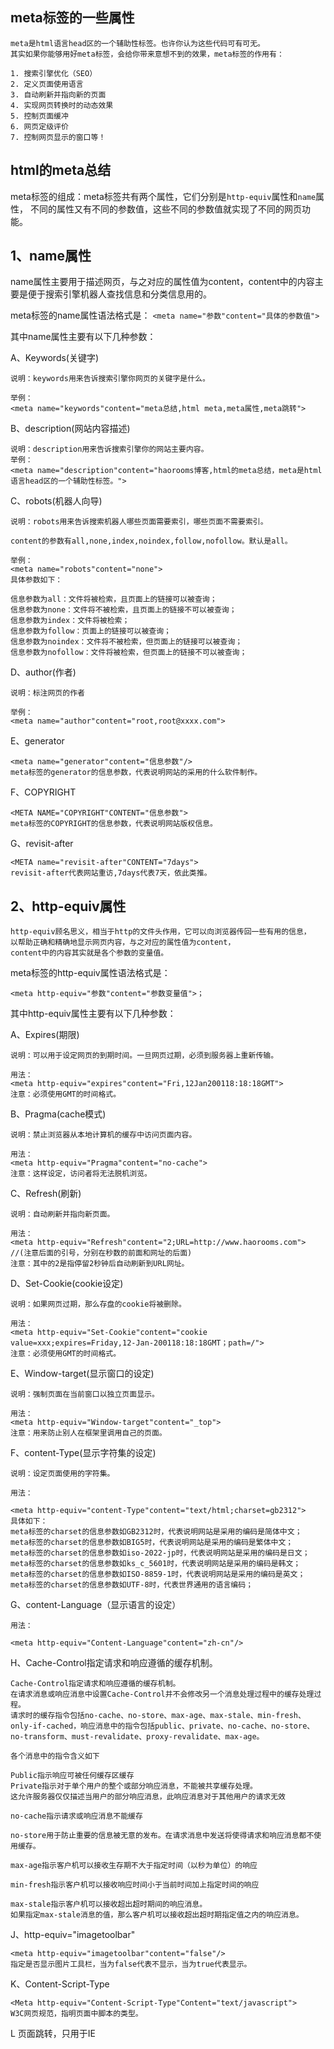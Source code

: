 ## meta标签的一些属性

```
meta是html语言head区的一个辅助性标签。也许你认为这些代码可有可无。
其实如果你能够用好meta标签，会给你带来意想不到的效果，meta标签的作用有：

1. 搜索引擎优化（SEO）
2. 定义页面使用语言
3. 自动刷新并指向新的页面
4. 实现网页转换时的动态效果
5. 控制页面缓冲
6. 网页定级评价
7. 控制网页显示的窗口等！
```

## html的meta总结

meta标签的组成：meta标签共有两个属性，它们分别是`http-equiv`属性和`name`属性，
不同的属性又有不同的参数值，这些不同的参数值就实现了不同的网页功能。

## 1、name属性


name属性主要用于描述网页，与之对应的属性值为content，content中的内容主要是便于搜索引擎机器人查找信息和分类信息用的。

meta标签的name属性语法格式是：
`<meta name="参数"content="具体的参数值">`

其中name属性主要有以下几种参数：　

A、Keywords(关键字)　
```
说明：keywords用来告诉搜索引擎你网页的关键字是什么。

举例：
<meta name="keywords"content="meta总结,html meta,meta属性,meta跳转"> 
```

B、description(网站内容描述)

```
说明：description用来告诉搜索引擎你的网站主要内容。
举例：
<meta name="description"content="haorooms博客,html的meta总结，meta是html语言head区的一个辅助性标签。"> 
```


C、robots(机器人向导)
```
说明：robots用来告诉搜索机器人哪些页面需要索引，哪些页面不需要索引。

content的参数有all,none,index,noindex,follow,nofollow。默认是all。

举例：
<meta name="robots"content="none"> 
具体参数如下：

信息参数为all：文件将被检索，且页面上的链接可以被查询；
信息参数为none：文件将不被检索，且页面上的链接不可以被查询；
信息参数为index：文件将被检索；
信息参数为follow：页面上的链接可以被查询；
信息参数为noindex：文件将不被检索，但页面上的链接可以被查询；
信息参数为nofollow：文件将被检索，但页面上的链接不可以被查询；
```

D、author(作者)
```
说明：标注网页的作者

举例：
<meta name="author"content="root,root@xxxx.com"> 
```

E、generator
```
<meta name="generator"content="信息参数"/> 
meta标签的generator的信息参数，代表说明网站的采用的什么软件制作。
```

F、COPYRIGHT
```
<META NAME="COPYRIGHT"CONTENT="信息参数"> 
meta标签的COPYRIGHT的信息参数，代表说明网站版权信息。
```

G、revisit-after
```
<META name="revisit-after"CONTENT="7days"> 
revisit-after代表网站重访,7days代表7天，依此类推。
```

## 2、http-equiv属性

```
http-equiv顾名思义，相当于http的文件头作用，它可以向浏览器传回一些有用的信息，
以帮助正确和精确地显示网页内容，与之对应的属性值为content，
content中的内容其实就是各个参数的变量值。
```

meta标签的http-equiv属性语法格式是：
```
<meta http-equiv="参数"content="参数变量值">； 
```

其中http-equiv属性主要有以下几种参数：

A、Expires(期限)
```
说明：可以用于设定网页的到期时间。一旦网页过期，必须到服务器上重新传输。

用法：
<meta http-equiv="expires"content="Fri,12Jan200118:18:18GMT"> 
注意：必须使用GMT的时间格式。
```

B、Pragma(cache模式)
```
说明：禁止浏览器从本地计算机的缓存中访问页面内容。

用法：
<meta http-equiv="Pragma"content="no-cache"> 
注意：这样设定，访问者将无法脱机浏览。
```

C、Refresh(刷新)
```
说明：自动刷新并指向新页面。

用法：
<meta http-equiv="Refresh"content="2;URL=http://www.haorooms.com"> //(注意后面的引号，分别在秒数的前面和网址的后面) 
注意：其中的2是指停留2秒钟后自动刷新到URL网址。
```

D、Set-Cookie(cookie设定)
```
说明：如果网页过期，那么存盘的cookie将被删除。

用法：
<meta http-equiv="Set-Cookie"content="cookie value=xxx;expires=Friday,12-Jan-200118:18:18GMT；path=/"> 
注意：必须使用GMT的时间格式。
```

E、Window-target(显示窗口的设定)
```
说明：强制页面在当前窗口以独立页面显示。

用法：
<meta http-equiv="Window-target"content="_top"> 
注意：用来防止别人在框架里调用自己的页面。
```

F、content-Type(显示字符集的设定)
```
说明：设定页面使用的字符集。

用法：

<meta http-equiv="content-Type"content="text/html;charset=gb2312"> 
具体如下：
meta标签的charset的信息参数如GB2312时，代表说明网站是采用的编码是简体中文；
meta标签的charset的信息参数如BIG5时，代表说明网站是采用的编码是繁体中文；
meta标签的charset的信息参数如iso-2022-jp时，代表说明网站是采用的编码是日文；
meta标签的charset的信息参数如ks_c_5601时，代表说明网站是采用的编码是韩文；
meta标签的charset的信息参数如ISO-8859-1时，代表说明网站是采用的编码是英文；
meta标签的charset的信息参数如UTF-8时，代表世界通用的语言编码；
```

G、content-Language（显示语言的设定）
```
用法：

<meta http-equiv="Content-Language"content="zh-cn"/> 
```

H、Cache-Control指定请求和响应遵循的缓存机制。
```
Cache-Control指定请求和响应遵循的缓存机制。
在请求消息或响应消息中设置Cache-Control并不会修改另一个消息处理过程中的缓存处理过程。
请求时的缓存指令包括no-cache、no-store、max-age、max-stale、min-fresh、
only-if-cached，响应消息中的指令包括public、private、no-cache、no-store、
no-transform、must-revalidate、proxy-revalidate、max-age。

各个消息中的指令含义如下

Public指示响应可被任何缓存区缓存
Private指示对于单个用户的整个或部分响应消息，不能被共享缓存处理。
这允许服务器仅仅描述当用户的部分响应消息，此响应消息对于其他用户的请求无效

no-cache指示请求或响应消息不能缓存

no-store用于防止重要的信息被无意的发布。在请求消息中发送将使得请求和响应消息都不使用缓存。

max-age指示客户机可以接收生存期不大于指定时间（以秒为单位）的响应

min-fresh指示客户机可以接收响应时间小于当前时间加上指定时间的响应

max-stale指示客户机可以接收超出超时期间的响应消息。
如果指定max-stale消息的值，那么客户机可以接收超出超时期指定值之内的响应消息。
```

J、http-equiv="imagetoolbar"
```
<meta http-equiv="imagetoolbar"content="false"/> 
指定是否显示图片工具栏，当为false代表不显示，当为true代表显示。
```

K、Content-Script-Type
```
<Meta http-equiv="Content-Script-Type"Content="text/javascript"> 
W3C网页规范，指明页面中脚本的类型。
```

L 页面跳转，只用于IE